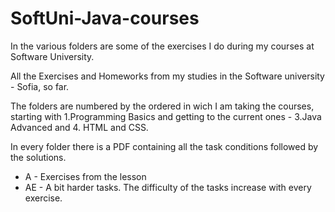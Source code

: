 # SoftUni-Java-courses

In the various folders are some of the exercises I do during my courses at Software University.

All the Exercises and Homeworks from my studies in the Software university - Sofia, so far.

The folders are numbered by the ordered in wich I am taking the courses, starting with 1.Programming Basics and getting to the current ones - 3.Java Advanced and 4. HTML and CSS.

In every folder there is a PDF containing all the task conditions followed by the solutions.
 * A - Exercises from the lesson
 * AE - A bit harder tasks.
The difficulty of the tasks increase with every exercise.
